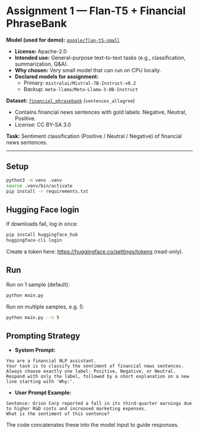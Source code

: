 # Assignment 1 — Flan-T5 + Financial PhraseBank

**Model (used for demo):** [`google/flan-t5-small`](https://huggingface.co/google/flan-t5-small)  
- **License:** Apache-2.0  
- **Intended use:** General-purpose text-to-text tasks (e.g., classification, summarization, Q&A).  
- **Why chosen:** Very small model that can run on CPU locally.  
- **Declared models for assignment:**  
  - Primary: `mistralai/Mistral-7B-Instruct-v0.2`  
  - Backup: `meta-llama/Meta-Llama-3-8B-Instruct`

**Dataset:** [`financial_phrasebank`](https://huggingface.co/datasets/financial_phrasebank) (`sentences_allagree`)  
- Contains financial news sentences with gold labels: Negative, Neutral, Positive.  
- License: CC BY-SA 3.0  

**Task:** Sentiment classification (Positive / Neutral / Negative) of financial news sentences.

---

## Setup

```bash
python3 -m venv .venv
source .venv/bin/activate
pip install -r requirements.txt
```

## Hugging Face login

If downloads fail, log in once:

```bash
pip install huggingface_hub
huggingface-cli login
```

Create a token here: https://huggingface.co/settings/tokens (read-only).

## Run

Run on 1 sample (default):

```bash
python main.py
```

Run on multiple samples, e.g. 5:

```bash
python main.py --n 5
```

## Prompting Strategy

- **System Prompt:**

```
You are a financial NLP assistant. 
Your task is to classify the sentiment of financial news sentences. 
Always choose exactly one label: Positive, Negative, or Neutral. 
Respond with only the label, followed by a short explanation on a new line starting with 'Why:'.
```

- **User Prompt Example:**

```
Sentence: Orion Corp reported a fall in its third-quarter earnings due to higher R&D costs and increased marketing expenses.
What is the sentiment of this sentence?
```

The code concatenates these into the model input to guide responses.

